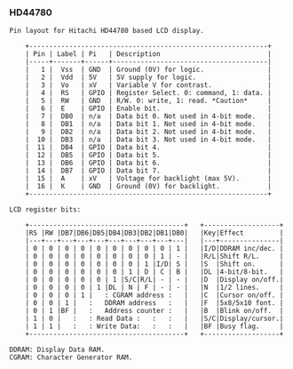 ### HD44780

    Pin layout for Hitachi HD44780 based LCD display.

        +------------------------------------------------------------+
        | Pin | Label | Pi   | Description                           |
        |-----+-------+------+---------------------------------------|
        |   1 |  Vss  | GND  | Ground (0V) for logic.                |
        |   2 |  Vdd  | 5V   | 5V supply for logic.                  |
        |   3 |  Vo   | xV   | Variable V for contrast.              |
        |   4 |  RS   | GPIO | Register Select. 0: command, 1: data. |
        |   5 |  RW   | GND  | R/W. 0: write, 1: read. *Caution*     |
        |   6 |  E    | GPIO | Enable bit.                           |
        |   7 |  DB0  | n/a  | Data bit 0. Not used in 4-bit mode.   |
        |   8 |  DB1  | n/a  | Data bit 1. Not used in 4-bit mode.   |
        |   9 |  DB2  | n/a  | Data bit 2. Not used in 4-bit mode.   |
        |  10 |  DB3  | n/a  | Data bit 3. Not used in 4-bit mode.   |
        |  11 |  DB4  | GPIO | Data bit 4.                           |
        |  12 |  DB5  | GPIO | Data bit 5.                           |
        |  13 |  DB6  | GPIO | Data bit 6.                           |
        |  14 |  DB7  | GPIO | Data bit 7.                           |
        |  15 |  A    | xV   | Voltage for backlight (max 5V).       |
        |  16 |  K    | GND  | Ground (0V) for backlight.            |
        +------------------------------------------------------------+

    LCD register bits:

        +---------------------------------------+   +-------------------+
        |RS |RW |DB7|DB6|DB5|DB4|DB3|DB2|DB1|DB0|   |Key|Effect         |
        |---+---+---+---+---+---+---+---+---+---|   |---+---------------|
        | 0 | 0 | 0 | 0 | 0 | 0 | 0 | 0 | 0 | 1 |   |I/D|DDRAM inc/dec. |
        | 0 | 0 | 0 | 0 | 0 | 0 | 0 | 0 | 1 | - |   |R/L|Shift R/L.     |
        | 0 | 0 | 0 | 0 | 0 | 0 | 0 | 1 |I/D| S |   |S  |Shift on.      |
        | 0 | 0 | 0 | 0 | 0 | 0 | 1 | D | C | B |   |DL |4-bit/8-bit.   |
        | 0 | 0 | 0 | 0 | 0 | 1 |S/C|R/L| - | - |   |D  |Display on/off.|
        | 0 | 0 | 0 | 0 | 1 |DL | N | F | - | - |   |N  |1/2 lines.     |
        | 0 | 0 | 0 | 1 |   : CGRAM address :   |   |C  |Cursor on/off. |
        | 0 | 0 | 1 |   :   DDRAM address   :   |   |F  |5x8/5x10 font. |
        | 0 | 1 |BF |   :   Address counter :   |   |B  |Blink on/off.  |
        | 1 | 0 |   :   : Read Data :   :   :   |   |S/C|Display/cursor.|
        | 1 | 1 |   :   : Write Data:   :   :   |   |BF |Busy flag.     |
        +---------------------------------------+   +-------------------+

    DDRAM: Display Data RAM.
    CGRAM: Character Generator RAM.
